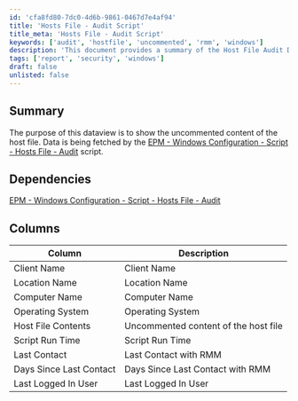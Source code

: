 ```yaml
---
id: 'cfa8fd80-7dc0-4d6b-9861-0467d7e4af94'
title: 'Hosts File - Audit Script'
title_meta: 'Hosts File - Audit Script'
keywords: ['audit', 'hostfile', 'uncommented', 'rmm', 'windows']
description: 'This document provides a summary of the Host File Audit Dataview, detailing the uncommented content of the host file fetched by the EPM - Windows Configuration script. It includes important columns such as Client Name, Location Name, Computer Name, and more, along with their descriptions.'
tags: ['report', 'security', 'windows']
draft: false
unlisted: false
---
```


## Summary

The purpose of this dataview is to show the uncommented content of the host file. Data is being fetched by the [EPM - Windows Configuration - Script - Hosts File - Audit](<../scripts/Hosts File - Audit.md>) script.

## Dependencies

[EPM - Windows Configuration - Script - Hosts File - Audit](<../scripts/Hosts File - Audit.md>)

## Columns

| Column                     | Description                                   |
|---------------------------|-----------------------------------------------|
| Client Name               | Client Name                                   |
| Location Name             | Location Name                                 |
| Computer Name             | Computer Name                                 |
| Operating System          | Operating System                              |
| Host File Contents        | Uncommented content of the host file         |
| Script Run Time           | Script Run Time                               |
| Last Contact              | Last Contact with RMM                         |
| Days Since Last Contact   | Days Since Last Contact with RMM              |
| Last Logged In User       | Last Logged In User                           |



